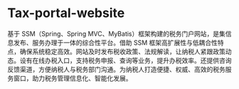 # Tax-portal-website
基于 SSM（Spring、Spring MVC、MyBatis）框架构建的税务门户网站，是集信息发布、服务办理于一体的综合性平台。借助 SSM 框架高扩展性与低耦合性特点，确保系统稳定高效。网站及时发布税收政策、法规解读，让纳税人紧跟政策动态。设有在线办税入口，支持税务申报、查询等业务，提升办税效率。还提供咨询反馈渠道，方便纳税人与税务部门沟通。为纳税人打造便捷、权威、高效的税务服务窗口，助力税务管理信息化、智能化发展。 
